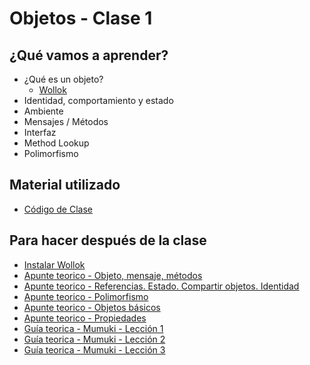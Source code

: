 # Objetos - Clase 1

## ¿Qué vamos a aprender?

* ¿Qué es un objeto?
  * [Wollok](https://www.wollok.org/)
* Identidad, comportamiento y estado
* Ambiente
* Mensajes / Métodos
* Interfaz
* Method Lookup
* Polimorfismo

## Material utilizado

* [Código de Clase](https://github.com/pdep-st/seguimiento/blob/main/seguimiento/2022/objetos/practica/src/clase1.wlk)

## Para hacer después de la clase
* [Instalar Wollok](https://www.pdep.com.ar/software/wollok)
* [Apunte teorico - Objeto, mensaje, métodos](https://docs.google.com/document/d/1RBfNmKZFKZ90XvfQsN7zhtuUPV2Mvj7t-iyZiL2bClQ)
* [Apunte teorico - Referencias. Estado. Compartir objetos. Identidad](https://docs.google.com/document/d/14092iRsXDXih8-q_0UEXIGRSQmGtxL9pay1VXX4ceJg)
* [Apunte teorico - Polimorfismo](https://docs.google.com/document/d/1X7Sz12e7rbVO1x7uMD7ECjZnT-chELx0ElTPmNvNURU)
* [Apunte teorico - Objetos básicos](https://docs.google.com/document/d/1HiYxLswd4O0MBqnT3jGo2K9e_4FE73RXF_lf8NWVOSE)
* [Apunte teorico - Propiedades](https://docs.google.com/document/d/1wziW1YY-t94UUAUApydrt-OZ5roq1uY6DT6FduwNGx0/edit)
* [Guía teorica - Mumuki - Lección 1](https://mumuki.io/pdep-utn/lessons/712-programacion-con-objetos-objetos-y-mensajes)
* [Guía teorica - Mumuki - Lección 2](https://mumuki.io/pdep-utn/lessons/713-programacion-con-objetos-metodos-y-estado)
* [Guía teorica - Mumuki - Lección 3](https://mumuki.io/pdep-utn/lessons/714-programacion-con-objetos-referencias)

